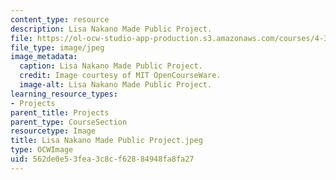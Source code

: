 ```yaml
---
content_type: resource
description: Lisa Nakano Made Public Project.
file: https://ol-ocw-studio-app-production.s3.amazonaws.com/courses/4-301-introduction-to-the-visual-arts-spring-2007/562de0e53fea3c8cf62884948fa8fa27_LisaNakanoMadePublicProject.jpeg
file_type: image/jpeg
image_metadata:
  caption: Lisa Nakano Made Public Project.
  credit: Image courtesy of MIT OpenCourseWare.
  image-alt: Lisa Nakano Made Public Project.
learning_resource_types:
- Projects
parent_title: Projects
parent_type: CourseSection
resourcetype: Image
title: Lisa Nakano Made Public Project.jpeg
type: OCWImage
uid: 562de0e5-3fea-3c8c-f628-84948fa8fa27
---
```

